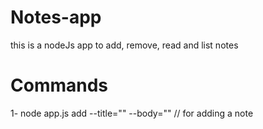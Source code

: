 # Notes-app
this is a nodeJs app to add, remove, read and list notes

# Commands
1- node app.js add --title="<note title>" --body="<note body>"  // for adding a note
